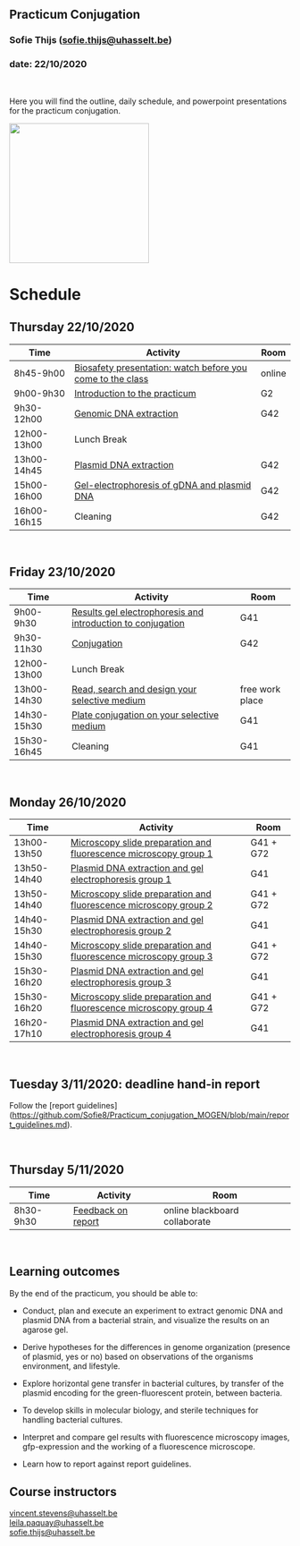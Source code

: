 ## Practicum Conjugation
### Sofie Thijs (sofie.thijs@uhasselt.be)
### date: 22/10/2020


&nbsp;
&nbsp;
&nbsp;


Here you will find the outline, daily schedule, and powerpoint presentations for the practicum conjugation.


<img src="https://cdn.dribbble.com/users/1105422/screenshots/3165529/bacterias.gif" width="250px">


# Schedule
## Thursday 22/10/2020
| Time  | Activity | Room |
| ------------- | ------------- |------------- |
| 8h45-9h00     | [Biosafety presentation: watch before you come to the class](https://github.com/Sofie8/Practicum_conjugation_MOGEN/blob/main/Biosafety.md)| online |
| 9h00-9h30   | [Introduction to the practicum](https://github.com/Sofie8/Practicum_conjugation_MOGEN/blob/main/1_Introduction.pptx)| G2 |
| 9h30-12h00   | [Genomic DNA extraction](https://github.com/Sofie8/Practicum_conjugation_MOGEN/blob/main/gDNA%2Bplasmid%2BGEF.md)| G42 |
| 12h00-13h00   | Lunch Break  |
| 13h00-14h45   | [Plasmid DNA extraction](https://github.com/Sofie8/Practicum_conjugation_MOGEN/blob/main/gDNA+plasmid+GEF.md)| G42 |
| 15h00-16h00   | [Gel-electrophoresis of gDNA and plasmid DNA](https://github.com/Sofie8/Practicum_conjugation_MOGEN/blob/main/gDNA+plasmid+GEF.md)| G42 |
| 16h00-16h15   | Cleaning| G42 |

&nbsp;

## Friday 23/10/2020
| Time  | Activity | Room |
| ------------- | ------------- |------------- |
| 9h00-9h30   | [Results gel electrophoresis and introduction to conjugation]()| G41 |
| 9h30-11h30   | [Conjugation](https://github.com/Sofie8/Practicum_conjugation_MOGEN/blob/main/Conjugation.md)| G42 |
| 12h00-13h00   | Lunch Break  |
| 13h00-14h30   | [Read, search and design your selective medium](https://github.com/Sofie8/Practicum_conjugation_MOGEN/blob/main/Conjugation.md) | free work place |
| 14h30-15h30   | [Plate conjugation on your selective medium](https://github.com/Sofie8/Practicum_conjugation_MOGEN/blob/main/Conjugation.md)| G41 |
| 15h30-16h45   | Cleaning| G41 |

&nbsp;

## Monday 26/10/2020
| Time  | Activity | Room |
| ------------- | ------------- |------------- |
| 13h00-13h50   | [Microscopy slide preparation and fluorescence microscopy group 1](https://github.com/Sofie8/Practicum_conjugation_MOGEN/blob/main/Microscopy%20and%20GEF.md)| G41 + G72 |
| 13h50-14h40   | [Plasmid DNA extraction and gel electrophoresis group 1](https://github.com/Sofie8/Practicum_conjugation_MOGEN/blob/main/Microscopy%20and%20GEF.md)| G41 |
| 13h50-14h40   | [Microscopy slide preparation and fluorescence microscopy group 2](https://github.com/Sofie8/Practicum_conjugation_MOGEN/blob/main/Microscopy%20and%20GEF.md)| G41 + G72 |
| 14h40-15h30   | [Plasmid DNA extraction and gel electrophoresis group 2](https://github.com/Sofie8/Practicum_conjugation_MOGEN/blob/main/Microscopy%20and%20GEF.md)| G41 |
| 14h40-15h30   | [Microscopy slide preparation and fluorescence microscopy group 3](https://github.com/Sofie8/Practicum_conjugation_MOGEN/blob/main/Microscopy%20and%20GEF.md)| G41 + G72 |
| 15h30-16h20   | [Plasmid DNA extraction and gel electrophoresis group 3](https://github.com/Sofie8/Practicum_conjugation_MOGEN/blob/main/Microscopy%20and%20GEF.md)| G41 |
| 15h30-16h20   | [Microscopy slide preparation and fluorescence microscopy group 4](https://github.com/Sofie8/Practicum_conjugation_MOGEN/blob/main/Microscopy%20and%20GEF.md)| G41 + G72 |
| 16h20-17h10   | [Plasmid DNA extraction and gel electrophoresis group 4](https://github.com/Sofie8/Practicum_conjugation_MOGEN/blob/main/Microscopy%20and%20GEF.md)| G41 |

&nbsp;

## Tuesday 3/11/2020: deadline hand-in report 
Follow the [report guidelines] (https://github.com/Sofie8/Practicum_conjugation_MOGEN/blob/main/report_guidelines.md).

&nbsp;

## Thursday 5/11/2020
| Time  | Activity | Room |
| ------------- | ------------- |------------- |
| 8h30-9h30| [Feedback on report]() | online blackboard collaborate |

&nbsp;

## Learning outcomes
By the end of the practicum, you should be able to:  

- Conduct, plan and execute an experiment to extract genomic DNA and plasmid DNA from a bacterial strain, and visualize the results on an agarose gel.  

- Derive hypotheses for the differences in genome organization (presence of plasmid, yes or no) based on observations of the organisms environment, and lifestyle.  

- Explore horizontal gene transfer in bacterial cultures, by transfer of the plasmid encoding for the green-fluorescent protein, between bacteria.  

- To develop skills in molecular biology, and sterile techniques for handling bacterial cultures.  

- Interpret and compare gel results with fluorescence microscopy images, gfp-expression and the working of a fluorescence microscope.  

- Learn how to report against report guidelines.  


## Course instructors
vincent.stevens@uhasselt.be  
leila.paquay@uhasselt.be  
sofie.thijs@uhasselt.be  
